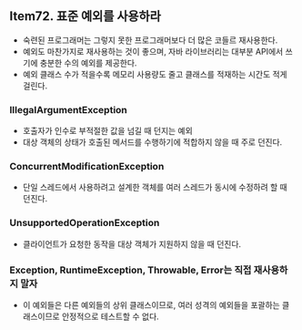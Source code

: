 ## Item72. 표준 예외를 사용하라

- 숙련된 프로그래머는 그렇지 못한 프로그래머보다 더 많은 코들르 재사용한다.
- 예외도 마찬가지로 재사용하는 것이 좋으며, 자바 라이브러리는 대부분 API에서 쓰기에 충분한 수의 예외를 제공한다.
- 예외 클래스 수가 적을수록 메모리 사용량도 줄고 클래스를 적재하는 시간도 적게 걸린다.

### IllegalArgumentException
- 호출자가 인수로 부적절한 값을 넘길 때 던지는 예외
- 대상 객체의 상태가 호출된 메서드를 수행하기에 적합하지 않을 때 주로 던진다.

### ConcurrentModificationException
- 단일 스레드에서 사용하려고 설계한 객체를 여러 스레드가 동시에 수정하려 할 때 던진다.

### UnsupportedOperationException
- 클라이언트가 요청한 동작을 대상 객체가 지원하지 않을 때 던진다.

### Exception, RuntimeException, Throwable, Error는 직접 재사용하지 말자
- 이 예외들은 다른 예외들의 상위 클래스이므로, 여러 성격의 예외들을 포괄하는 클래스이므로 안정적으로 테스트할 수 없다.

